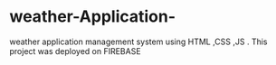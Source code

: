 # weather-Application-
weather application management system using  HTML ,CSS ,JS . This project was deployed on FIREBASE
